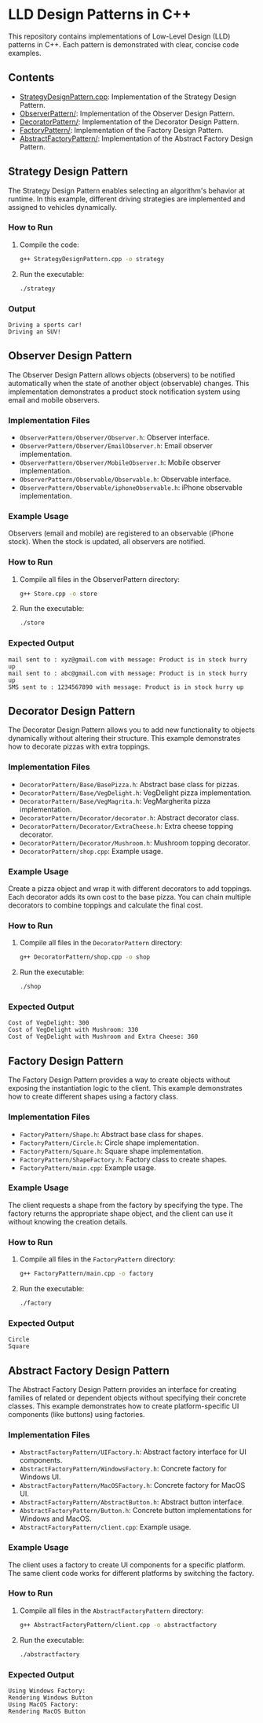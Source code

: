 # LLD Design Patterns in C++

This repository contains implementations of Low-Level Design (LLD) patterns in C++. Each pattern is demonstrated with clear, concise code examples.

## Contents

- [StrategyDesignPattern.cpp](StrategyDesignPattern.cpp): Implementation of the Strategy Design Pattern.
- [ObserverPattern/](ObserverPattern/): Implementation of the Observer Design Pattern.
- [DecoratorPattern/](DecoratorPattern/): Implementation of the Decorator Design Pattern.
- [FactoryPattern/](FactoryPattern/): Implementation of the Factory Design Pattern.
- [AbstractFactoryPattern/](AbstractFactoryPattern/): Implementation of the Abstract Factory Design Pattern.

## Strategy Design Pattern

The Strategy Design Pattern enables selecting an algorithm's behavior at runtime. In this example, different driving strategies are implemented and assigned to vehicles dynamically.

### How to Run

1. Compile the code:
    ```sh
    g++ StrategyDesignPattern.cpp -o strategy
    ```
2. Run the executable:
    ```sh
    ./strategy
    ```

### Output
```
Driving a sports car!
Driving an SUV!
```

## Observer Design Pattern

The Observer Design Pattern allows objects (observers) to be notified automatically when the state of another object (observable) changes. This implementation demonstrates a product stock notification system using email and mobile observers.

### Implementation Files

- `ObserverPattern/Observer/Observer.h`: Observer interface.
- `ObserverPattern/Observer/EmailObserver.h`: Email observer implementation.
- `ObserverPattern/Observer/MobileObserver.h`: Mobile observer implementation.
- `ObserverPattern/Observable/Observable.h`: Observable interface.
- `ObserverPattern/Observable/iphoneObservable.h`: iPhone observable implementation.

### Example Usage

Observers (email and mobile) are registered to an observable (iPhone stock). When the stock is updated, all observers are notified.

### How to Run

1. Compile all files in the ObserverPattern directory:
    ```sh
    g++ Store.cpp -o store
    ```

2. Run the executable:
    ```sh
    ./store
    ```

### Expected Output

```
mail sent to : xyz@gmail.com with message: Product is in stock hurry up
mail sent to : abc@gmail.com with message: Product is in stock hurry up
SMS sent to : 1234567890 with message: Product is in stock hurry up
```

## Decorator Design Pattern

The Decorator Design Pattern allows you to add new functionality to objects dynamically without altering their structure. This example demonstrates how to decorate pizzas with extra toppings.

### Implementation Files

- `DecoratorPattern/Base/BasePizza.h`: Abstract base class for pizzas.
- `DecoratorPattern/Base/VegDelight.h`: VegDelight pizza implementation.
- `DecoratorPattern/Base/VegMagrita.h`: VegMargherita pizza implementation.
- `DecoratorPattern/Decorator/decorator.h`: Abstract decorator class.
- `DecoratorPattern/Decorator/ExtraCheese.h`: Extra cheese topping decorator.
- `DecoratorPattern/Decorator/Mushroom.h`: Mushroom topping decorator.
- `DecoratorPattern/shop.cpp`: Example usage.

### Example Usage


Create a pizza object and wrap it with different decorators to add toppings. Each decorator adds its own cost to the base pizza. You can chain multiple decorators to combine toppings and calculate the final cost.


### How to Run

1. Compile all files in the `DecoratorPattern` directory:
    ```sh
    g++ DecoratorPattern/shop.cpp -o shop
    ```

2. Run the executable:
    ```sh
    ./shop
    ```

### Expected Output

```
Cost of VegDelight: 300
Cost of VegDelight with Mushroom: 330
Cost of VegDelight with Mushroom and Extra Cheese: 360
```

## Factory Design Pattern

The Factory Design Pattern provides a way to create objects without exposing the instantiation logic to the client. This example demonstrates how to create different shapes using a factory class.

### Implementation Files

- `FactoryPattern/Shape.h`: Abstract base class for shapes.
- `FactoryPattern/Circle.h`: Circle shape implementation.
- `FactoryPattern/Square.h`: Square shape implementation.
- `FactoryPattern/ShapeFactory.h`: Factory class to create shapes.
- `FactoryPattern/main.cpp`: Example usage.

### Example Usage

The client requests a shape from the factory by specifying the type. The factory returns the appropriate shape object, and the client can use it without knowing the creation details.

### How to Run

1. Compile all files in the `FactoryPattern` directory:
    ```sh
    g++ FactoryPattern/main.cpp -o factory
    ```

2. Run the executable:
    ```sh
    ./factory
    ```

### Expected Output

```
Circle
Square
```

## Abstract Factory Design Pattern

The Abstract Factory Design Pattern provides an interface for creating families of related or dependent objects without specifying their concrete classes. This example demonstrates how to create platform-specific UI components (like buttons) using factories.

### Implementation Files

- `AbstractFactoryPattern/UIFactory.h`: Abstract factory interface for UI components.
- `AbstractFactoryPattern/WindowsFactory.h`: Concrete factory for Windows UI.
- `AbstractFactoryPattern/MacOSFactory.h`: Concrete factory for MacOS UI.
- `AbstractFactoryPattern/AbstractButton.h`: Abstract button interface.
- `AbstractFactoryPattern/Button.h`: Concrete button implementations for Windows and MacOS.
- `AbstractFactoryPattern/client.cpp`: Example usage.

### Example Usage

The client uses a factory to create UI components for a specific platform. The same client code works for different platforms by switching the factory.

### How to Run

1. Compile all files in the `AbstractFactoryPattern` directory:
    ```sh
    g++ AbstractFactoryPattern/client.cpp -o abstractfactory
    ```

2. Run the executable:
    ```sh
    ./abstractfactory
    ```

### Expected Output

```
Using Windows Factory:
Rendering Windows Button
Using MacOS Factory:
Rendering MacOS Button
```